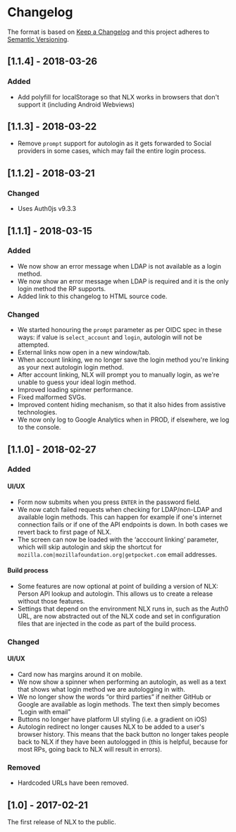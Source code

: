 # Changelog

The format is based on [Keep a Changelog](http://keepachangelog.com/en/1.0.0/)
and this project adheres to [Semantic Versioning](http://semver.org/spec/v2.0.0.html).

## [1.1.4] - 2018-03-26

### Added

- Add polyfill for localStorage so that NLX works in browsers that don't support it
  (including Android Webviews)

## [1.1.3] - 2018-03-22

- Remove `prompt` support for autologin as it gets forwarded to Social providers in some cases, which may fail the entire login process.

## [1.1.2] - 2018-03-21

### Changed

- Uses Auth0js v9.3.3

## [1.1.1] - 2018-03-15

### Added

- We now show an error message when LDAP is not available as a login method.
- We now show an error message when LDAP is required and it is the only login method the RP supports.
- Added link to this changelog to HTML source code.

### Changed

- We started honouring the `prompt` parameter as per OIDC spec in these ways: if value is `select_account` and `login`, autologin will not be attempted.
- External links now open in a new window/tab.
- When account linking, we no longer save the login method you're linking as your next autologin login method.
- After account linking, NLX will prompt you to manually login, as we're unable to guess your ideal login method.
- Improved loading spinner performance.
- Fixed malformed SVGs.
- Improved content hiding mechanism, so that it also hides from assistive technologies.
- We now only log to Google Analytics when in PROD, if elsewhere, we log to the console.


## [1.1.0] - 2018-02-27

### Added

#### UI/UX

- Form now submits when you press `ENTER` in the password field.
- We now catch failed requests when checking for LDAP/non-LDAP and available login
  methods. This can happen for example if one's internet connection fails or if
  one of the API endpoints is down. In both cases we revert back to first page of NLX.
- The screen can now be loaded with the ‘acccount linking’ parameter, which will
  skip autologin and skip the shortcut for `mozilla.com|mozillafoundation.org|getpocket.com`
  email addresses.

#### Build process

- Some features are now optional at point of building a version of NLX: Person API
  lookup and autologin. This allows us to create a release without those features.
- Settings that depend on the environment NLX runs in, such as the Auth0 URL, are
  now abstracted out of the NLX code and set in configuration files that are injected
  in the code as part of the build process.

### Changed

#### UI/UX

- Card now has margins around it on mobile.
- We now show a spinner when performing an autologin, as well as a text that shows
  what login method we are autologging in with.
- We no longer show the words “or third parties” if neither GitHub or Google are
  available as login methods. The text then simply becomes “Login with email”
- Buttons no longer have platform UI styling (i.e. a gradient on iOS)
- Autologin redirect no longer causes NLX to be added to a user's browser history.
  This means that the back button no longer takes people back to NLX if they
  have been autologged in (this is helpful, because for most RPs, going back to
  NLX will result in errors).

### Removed

- Hardcoded URLs have been removed.

## [1.0] - 2017-02-21

The first release of NLX to the public.

